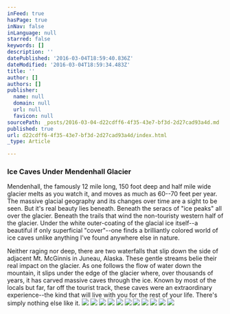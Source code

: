 ```yaml
---
inFeed: true
hasPage: true
inNav: false
inLanguage: null
starred: false
keywords: []
description: ''
datePublished: '2016-03-04T18:59:40.836Z'
dateModified: '2016-03-04T18:59:34.483Z'
title: ''
author: []
authors: []
publisher:
  name: null
  domain: null
  url: null
  favicon: null
sourcePath: _posts/2016-03-04-d22cdff6-4f35-43e7-bf3d-2d27cad93a4d.md
published: true
url: d22cdff6-4f35-43e7-bf3d-2d27cad93a4d/index.html
_type: Article

---
```

### Ice Caves Under Mendenhall Glacier

Mendenhall, the famously 12 mile long, 150 foot deep and half mile wide glacier melts as you watch it, and moves as much as 60--70 feet per year. The massive glacial geography and its changes over time are a sight to be seen. But it's real beauty lies beneath. Beneath the seracs of "ice peaks" all over the glacier. Beneath the trails that wind the non-touristy western half of the glacier. Under the white outer-coating of the glacial ice itself--a beautiful if only superficial "cover"--one finds a brilliantly colored world of ice caves unlike anything I've found anywhere else in nature.

Neither raging nor deep, there are two waterfalls that slip down the side of adjacent Mt. McGinnis in Juneau, Alaska. These gentle streams belie their real impact on the glacier. As one follows the flow of water down the mountain, it slips under the edge of the glacier where, over thousands of years, it has carved massive caves through the ice. Known by most of the locals but far, far off the tourist track, these caves were an extraordinary experience--the kind that will live with you for the rest of your life. There's simply nothing else like it.
![](https://the-grid-user-content.s3-us-west-2.amazonaws.com/34eef297-5fd4-40e9-98ed-19c7be1566a3.jpg)
![](https://the-grid-user-content.s3-us-west-2.amazonaws.com/c46691fb-5ef0-4604-920a-8731b0a69031.jpg)
![](https://the-grid-user-content.s3-us-west-2.amazonaws.com/ac8cc34f-d4fb-4dc5-be4d-21b45df03d37.jpg)
![](https://the-grid-user-content.s3-us-west-2.amazonaws.com/30615ab6-ee9a-44fb-b996-7206d76394b8.jpg)
![](https://the-grid-user-content.s3-us-west-2.amazonaws.com/c13eef35-6a37-4f88-b41b-2aeb469f2153.jpg)
![](https://the-grid-user-content.s3-us-west-2.amazonaws.com/91937f39-7e3c-465d-ba1d-e585c864b113.jpg)
![](https://the-grid-user-content.s3-us-west-2.amazonaws.com/a83cafb4-56bd-446b-88c5-e5c1b0324e7f.jpg)
![](https://the-grid-user-content.s3-us-west-2.amazonaws.com/8baaf40f-7450-4198-9fc7-624b7d86af21.jpg)
![](https://the-grid-user-content.s3-us-west-2.amazonaws.com/9db3b1f1-4db3-448a-a9b3-e8d3f7c93af2.jpg)
![](https://the-grid-user-content.s3-us-west-2.amazonaws.com/39b589d4-354b-4324-a6d6-fa3af1d6d533.jpg)
![](https://the-grid-user-content.s3-us-west-2.amazonaws.com/19229432-e885-42f4-9809-91fade8136cf.jpg)